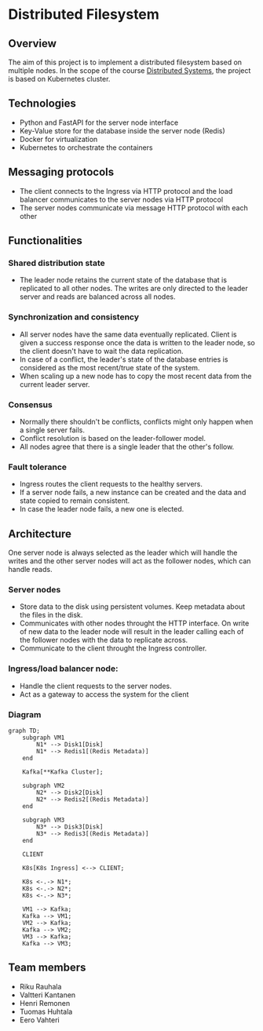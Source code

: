 # Distributed Filesystem

## Overview

The aim of this project is to implement a distributed filesystem based on multiple nodes. In the scope of the course [Distributed Systems](https://studies.helsinki.fi/kurssit/opintojakso/otm-1b26b72f-19c4-424f-8524-e917b67a659d), the project is based on Kubernetes cluster.

## Technologies

- Python and FastAPI for the server node interface
- Key-Value store for the database inside the server node (Redis)
- Docker for virtualization
- Kubernetes to orchestrate the containers

## Messaging protocols

- The client connects to the Ingress via HTTP protocol and the load balancer communicates to the server nodes via HTTP protocol
- The server nodes communicate via message HTTP protocol with each other 

## Functionalities

### Shared distribution state
- The leader node retains the current state of the database that is replicated to all other nodes. The writes are only directed to the leader server and reads are balanced across all nodes.

### Synchronization and consistency
- All server nodes have the same data eventually replicated. Client is given a success response once the data is written to the leader node, so the client doesn't have to wait the data replication.
- In case of a conflict, the leader's state of the database entries is considered as the most recent/true state of the system.
- When scaling up a new node has to copy the most recent data from the current leader server.

### Consensus
- Normally there shouldn't be conflicts, conflicts might only happen when a single server fails.
- Conflict resolution is based on the leader-follower model.
- All nodes agree that there is a single leader that the other's follow.

### Fault tolerance
- Ingress routes the client requests to the healthy servers.
- If a server node fails, a new instance can be created and the data and state copied to remain consistent.
- In case the leader node fails, a new one is elected.

## Architecture

One server node is always selected as the leader which will handle the writes and the other server nodes will act as the follower nodes, which can handle reads.

### Server nodes
- Store data to the disk using persistent volumes. Keep metadata about the files in the disk.
- Communicates with other nodes throught the HTTP interface. On write of new data to the leader node will result in the leader calling each of the follower nodes with the data to replicate across.
- Communicate to the client throught the Ingress controller.

### Ingress/load balancer node:
- Handle the client requests to the server nodes.
- Act as a gateway to access the system for the client

### Diagram

```mermaid
graph TD;
    subgraph VM1
        N1* --> Disk1[Disk]
        N1* --> Redis1[(Redis Metadata)]
    end

    Kafka[**Kafka Cluster];

    subgraph VM2
        N2* --> Disk2[Disk]
        N2* --> Redis2[(Redis Metadata)]
    end

    subgraph VM3
        N3* --> Disk3[Disk]
        N3* --> Redis3[(Redis Metadata)]
    end

    CLIENT

    K8s[K8s Ingress] <--> CLIENT;

    K8s <-.-> N1*;
    K8s <-.-> N2*;
    K8s <-.-> N3*;

    VM1 --> Kafka;
    Kafka --> VM1;
    VM2 --> Kafka;
    Kafka --> VM2;
    VM3 --> Kafka;
    Kafka --> VM3;
```

## Team members

- Riku Rauhala
- Valtteri Kantanen
- Henri Remonen
- Tuomas Huhtala
- Eero Vahteri